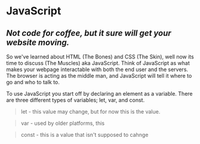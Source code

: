 # **JavaScript**

## *Not code for coffee, but it sure will get your website moving.* 

So we've learned about HTML (The Bones) and CSS (The Skin), well now its time to discuss (The Muscles) aka JavaScript. Think of JavaScript as what makes your webpage interactable with both the end user and the servers. The browser is acting as the middle man, and JavaScript will tell it where to go and who to talk to. 

To use JavaScript you start off by declaring an element as a variable. There are three different types of variables; let, var, and const.

>let - this value may change, but for now this is the value.

>var - used by older platforms, this

>const - this is a value that isn't supposed to cahnge